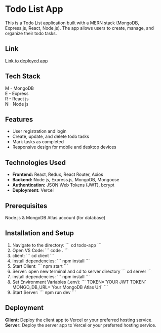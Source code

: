 # Todo List App
This is a Todo List application built with a MERN stack (MongoDB, Express.js, React, Node.js).
The app allows users to create, manage, and organize their todo tasks.

## Link
[Link to deployed app](https://todo-app-client-khaki.vercel.app/)

## Tech Stack
M - MongoDB </br>
E - Express </br>
R - React js </br>
N - Node js </br>

## Features
<ul>
  <li>User registration and login</li>
  <li>Create, update, and delete todo tasks</li>
  <li>Mark tasks as completed</li>
  <li>Responsive design for mobile and desktop devices</li>
</ul>

## Technologies Used
<ul>
  <li><strong>Frontend:</strong> React, Redux, React Router, Axios</li>
  <li><strong>Backend:</strong> Node.js, Express.js, MongoDB, Mongoose</li>
  <li><strong>Authentication:</strong> JSON Web Tokens (JWT), bcrypt</li>
  <li><strong>Deployment:</strong> Vercel</li>
</ul>

## Prerequisites
Node.js &
MongoDB Atlas account (for database)

## Installation and Setup
<ol>
<li>Navigate to the directory:
  ```
  cd todo-app
  ```
</li>
<li> Open VS Code:
```
  code .
```
</li>
<li> client:
```
  cd client
```
</li>
<li> install dependencies:
```
  npm install
```
</li>
<li> Start Client:
```
  npm start
```
</li>
<li> Server: open new terminal and cd to server directory
```
  cd server
```
</li>
<li> install dependencies:
```
  npm install
```
</li>
<li> Set Environment Variables (.env):
```
  TOKEN=`YOUR JWT TOKEN`
  MONGO_DB_URL=`Your MongoDB Atlas Url`
```
</li>
<li> Start Server:
```
  npm run dev
```
</li>
</ol>

## Deployment
<strong>Client:</strong> Deploy the client app to Vercel or your preferred hosting service. </br>
<strong>Server:</strong> Deploy the server app to Vercel or your preferred hosting service. </br>
